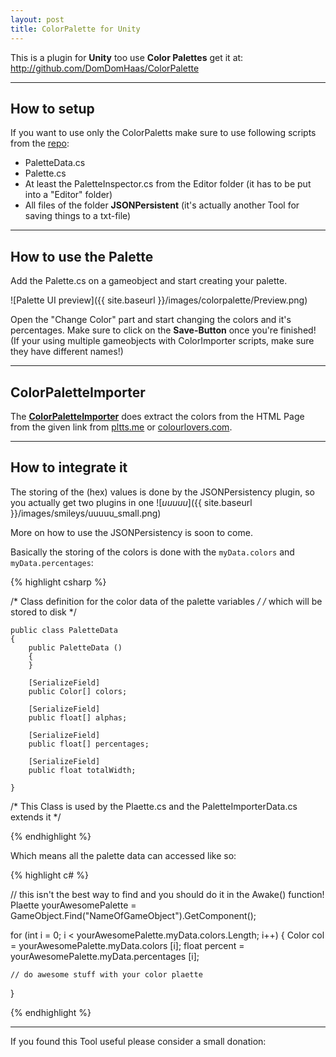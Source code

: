 ```yaml
---
layout: post
title: ColorPalette for Unity
---
```


This is a plugin for **Unity** too use **Color Palettes** get it at: <http://github.com/DomDomHaas/ColorPalette>

***


## How to setup

If you want to use only the ColorPaletts make sure to use following scripts from the [repo](http://github.com/DomDomHaas/ColorPalette):

* PaletteData.cs
* Palette.cs
* At least the PaletteInspector.cs from the Editor folder (it has to be put into a "Editor" folder)
* All files of the folder **JSONPersistent** (it's actually another Tool for saving things to a txt-file)


***



## How to use the Palette

Add the Palette.cs on a gameobject and start creating your palette.

![Palette UI preview]({{ site.baseurl }}/images/colorpalette/Preview.png)

Open the "Change Color" part and start changing the colors and it's percentages. Make sure to click on the **Save-Button** once you're finished!
(If your using multiple gameobjects with ColorImporter scripts, make sure they have different names!)

***


## ColorPaletteImporter

The [**ColorPaletteImporter**](http://domdomhaas.github.io/ColorPaletteImporter/) does extract the colors from the HTML Page from the given link from [pltts.me](https://www.pltts.me) or [colourlovers.com](https://www.colourlovers.com).


***


## How to integrate it

The storing of the (hex) values is done by the JSONPersistency plugin, so you actually get two plugins in one ![_uuuuu_]({{ site.baseurl }}/images/smileys/uuuuu_small.png)


More on how to use the JSONPersistency is soon to come.


Basically the storing of the colors is done with the `myData.colors` and `myData.percentages`: 

{% highlight csharp %}

/* Class definition for the color data of the palette variables */
/* which will be stored to disk */

    public class PaletteData
    {
        public PaletteData ()
        {
        }

        [SerializeField]
        public Color[] colors;

        [SerializeField]
        public float[] alphas;

        [SerializeField]
        public float[] percentages;

        [SerializeField]
        public float totalWidth;

    }


/* This Class is used by the Plaette.cs and the PaletteImporterData.cs extends it */
        
{% endhighlight %}


Which means all the palette data can accessed like so:

{% highlight c# %}

// this isn't the best way to find and you should do it in the Awake() function!
Plaette yourAwesomePalette = GameObject.Find("NameOfGameObject").GetComponent<Palette>();

for (int i = 0; i < yourAwesomePalette.myData.colors.Length; i++) {
    Color col = yourAwesomePalette.myData.colors [i];
    float percent = yourAwesomePalette.myData.percentages [i];


    // do awesome stuff with your color plaette

}

{% endhighlight %}


***



If you found this Tool useful please consider a small donation:

<div class="flatter_button">
    <script id='fbp1i49'>
    (function(i){var f,s=document.getElementById(i);f=document.createElement('iframe');f.src='//api.flattr.com/button/view/?uid=DomDomHaas&button=compact&url='+encodeURIComponent(document.URL);f.title='Flattr';f.height=20;f.width=110;f.style.borderWidth=0;s.parentNode.insertBefore(f,s);})('fbp1i49');
    </script>
</div>
